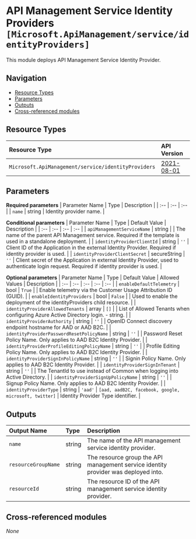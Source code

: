 # API Management Service Identity Providers `[Microsoft.ApiManagement/service/identityProviders]`

This module deploys API Management Service Identity Provider.

## Navigation

- [Resource Types](#Resource-Types)
- [Parameters](#Parameters)
- [Outputs](#Outputs)
- [Cross-referenced modules](#Cross-referenced-modules)

## Resource Types

| Resource Type | API Version |
| :-- | :-- |
| `Microsoft.ApiManagement/service/identityProviders` | [2021-08-01](https://docs.microsoft.com/en-us/azure/templates/Microsoft.ApiManagement/2021-08-01/service/identityProviders) |

## Parameters

**Required parameters**
| Parameter Name | Type | Description |
| :-- | :-- | :-- |
| `name` | string | Identity provider name. |

**Conditional parameters**
| Parameter Name | Type | Default Value | Description |
| :-- | :-- | :-- | :-- |
| `apiManagementServiceName` | string |  | The name of the parent API Management service. Required if the template is used in a standalone deployment. |
| `identityProviderClientId` | string | `''` | Client ID of the Application in the external Identity Provider. Required if identity provider is used. |
| `identityProviderClientSecret` | secureString | `''` | Client secret of the Application in external Identity Provider, used to authenticate login request. Required if identity provider is used. |

**Optional parameters**
| Parameter Name | Type | Default Value | Allowed Values | Description |
| :-- | :-- | :-- | :-- | :-- |
| `enableDefaultTelemetry` | bool | `True` |  | Enable telemetry via the Customer Usage Attribution ID (GUID). |
| `enableIdentityProviders` | bool | `False` |  | Used to enable the deployment of the identityProviders child resource. |
| `identityProviderAllowedTenants` | array | `[]` |  | List of Allowed Tenants when configuring Azure Active Directory login. - string. |
| `identityProviderAuthority` | string | `''` |  | OpenID Connect discovery endpoint hostname for AAD or AAD B2C. |
| `identityProviderPasswordResetPolicyName` | string | `''` |  | Password Reset Policy Name. Only applies to AAD B2C Identity Provider. |
| `identityProviderProfileEditingPolicyName` | string | `''` |  | Profile Editing Policy Name. Only applies to AAD B2C Identity Provider. |
| `identityProviderSignInPolicyName` | string | `''` |  | Signin Policy Name. Only applies to AAD B2C Identity Provider. |
| `identityProviderSignInTenant` | string | `''` |  | The TenantId to use instead of Common when logging into Active Directory. |
| `identityProviderSignUpPolicyName` | string | `''` |  | Signup Policy Name. Only applies to AAD B2C Identity Provider. |
| `identityProviderType` | string | `'aad'` | `[aad, aadB2C, facebook, google, microsoft, twitter]` | Identity Provider Type identifier. |


## Outputs

| Output Name | Type | Description |
| :-- | :-- | :-- |
| `name` | string | The name of the API management service identity provider. |
| `resourceGroupName` | string | The resource group the API management service identity provider was deployed into. |
| `resourceId` | string | The resource ID of the API management service identity provider. |

## Cross-referenced modules

_None_
